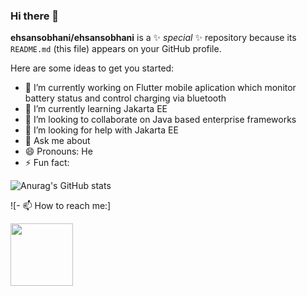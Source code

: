 ### Hi there 👋

**ehsansobhani/ehsansobhani** is a ✨ _special_ ✨ repository because its `README.md` (this file) appears on your GitHub profile.

Here are some ideas to get you started:

- 🔭 I’m currently working on Flutter mobile aplication which monitor battery status and control charging via bluetooth
- 🌱 I’m currently learning Jakarta EE
- 👯 I’m looking to collaborate on Java based enterprise frameworks
- 🤔 I’m looking for help with Jakarta EE
- 💬 Ask me about 
- 😄 Pronouns: He
- ⚡ Fun fact: 



![Anurag's GitHub stats](https://github-readme-stats.vercel.app/api?username=ehsansobhani&show_icons=true&theme=radical)

![- 📫 How to reach me:]
<div id="header" align="left">
  <a href = "mailto: e.sobhani2000@gmail.com"><img src="https://1000logos.net/wp-content/uploads/2018/04/Gmail-logo-color.jpg" width="100"/></a>
  
</div>



